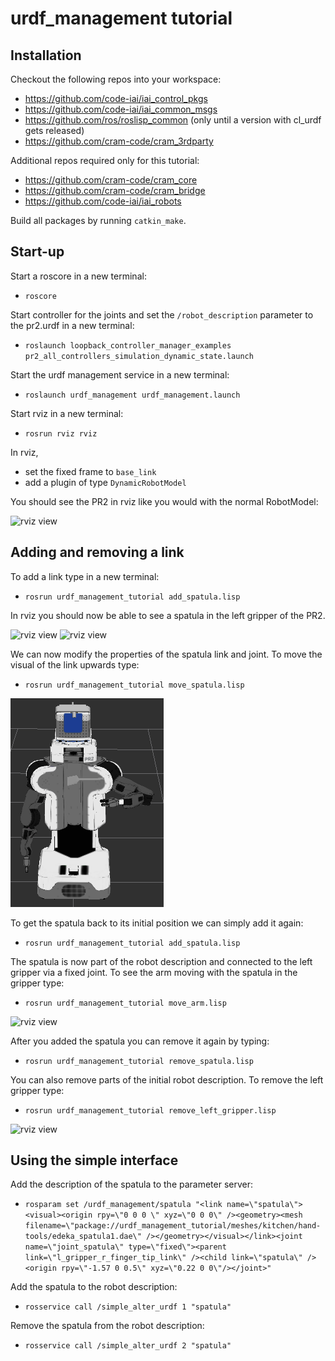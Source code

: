 # urdf_management tutorial


## Installation

Checkout the following repos into your workspace:
  * https://github.com/code-iai/iai_control_pkgs
  * https://github.com/code-iai/iai_common_msgs
  * https://github.com/ros/roslisp_common (only until a version with cl_urdf gets released)
  * https://github.com/cram-code/cram_3rdparty

Additional repos required only for this tutorial:
  * https://github.com/cram-code/cram_core
  * https://github.com/cram-code/cram_bridge
  * https://github.com/code-iai/iai_robots

Build all packages by running ```catkin_make```.


## Start-up
Start a roscore in a new terminal:
  * ```roscore```

Start controller for the joints and set the ```/robot_description``` parameter to the pr2.urdf in a new terminal:
  * ```roslaunch loopback_controller_manager_examples pr2_all_controllers_simulation_dynamic_state.launch```

Start the urdf management service in a new terminal:
  * ```roslaunch urdf_management urdf_management.launch```

Start rviz in a new terminal:
  * ```rosrun rviz rviz```

In rviz,
  * set the fixed frame to ```base_link```
  * add a plugin of type ```DynamicRobotModel```

You should see the PR2 in rviz like you would with the normal RobotModel:

![rviz view](doc/pr2.png)


## Adding and removing a link
To add a link type in a new terminal:
  * ```rosrun urdf_management_tutorial add_spatula.lisp```

In rviz you should now be able to see a spatula in the left gripper of the PR2.

![rviz view](doc/pr2_with_spatula.png)
![rviz view](doc/pr2_spatula_tf.png)

We can now modify the properties of the spatula link and joint. To move the visual of the link upwards type:
* ```rosrun urdf_management_tutorial move_spatula.lisp```

![rviz view](doc/pr2_with_moved_spatula.png) 

To get the spatula back to its initial position we can simply add it again:
* ```rosrun urdf_management_tutorial add_spatula.lisp```

The spatula is now part of the robot description and connected to the left gripper via a fixed joint. To see the arm moving with the spatula in the gripper type:
  * ```rosrun urdf_management_tutorial move_arm.lisp```

![rviz view](doc/pr2_moved_arm.png)

After you added the spatula you can remove it again by typing:
  * ```rosrun urdf_management_tutorial remove_spatula.lisp```

You can also remove parts of the initial robot description. To remove the left gripper type:
 * ```rosrun urdf_management_tutorial remove_left_gripper.lisp```

![rviz view](doc/pr2_no_left_gripper.png)

## Using the simple interface

Add the description of the spatula to the parameter server:
* ```rosparam set /urdf_management/spatula "<link name=\"spatula\"><visual><origin rpy=\"0 0 0 \" xyz=\"0 0 0\" /><geometry><mesh filename=\"package://urdf_management_tutorial/meshes/kitchen/hand-tools/edeka_spatula1.dae\" /></geometry></visual></link><joint name=\"joint_spatula\" type=\"fixed\"><parent link=\"l_gripper_r_finger_tip_link\" /><child link=\"spatula\" /><origin rpy=\"-1.57 0 0.5\" xyz=\"0.22 0 0\"/></joint>"``` 

Add the spatula to the robot description:
* ```rosservice call /simple_alter_urdf 1 "spatula"```

Remove the spatula from the robot description:
* ```rosservice call /simple_alter_urdf 2 "spatula"```
